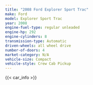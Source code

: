 ```yaml
---
title: "2008 Ford Explorer Sport Trac"
make: Ford
model: Explorer Sport Trac
year: 2008
engine-fuel-type: regular unleaded
engine-hp: 292
engine-cylinders: 8
transmission-type: Automatic
driven-wheels: all wheel drive
number-of-doors: 4
market-category: N/A
vehicle-size: Compact
vehicle-style: Crew Cab Pickup
---
```


{{< car_info >}}

